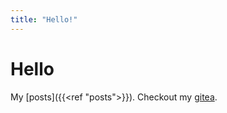 ```yaml
---
title: "Hello!"
---
```


# Hello

My [posts]({{<ref "posts">}}).
Checkout my [gitea](https://git.lomna.xyz).
